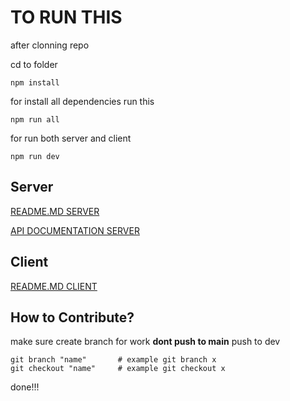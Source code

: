 # TO RUN THIS
after clonning repo

cd to folder 
```
npm install
```

for install all dependencies run this
```
npm run all
```

for run both server and client
```
npm run dev
```

## Server
[README.MD SERVER](/server/README.md)

[API DOCUMENTATION SERVER](/server/Api-Docs.md)

## Client
[README.MD CLIENT](/client/README.md)


## How to Contribute?
make sure create branch for work **dont push to main** push to dev

```
git branch "name"       # example git branch x
git checkout "name"     # example git checkout x
```
done!!!